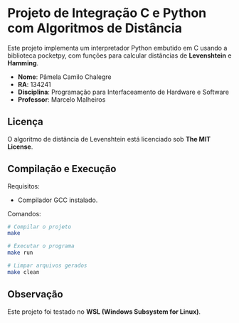 # Projeto de Integração C e Python com Algoritmos de Distância

Este projeto implementa um interpretador Python embutido em C usando a biblioteca pocketpy, com funções para calcular distâncias de **Levenshtein** e **Hamming**.

- **Nome**: Pâmela Camilo Chalegre
- **RA**: 134241
- **Disciplina**: Programação para Interfaceamento de Hardware e Software
- **Professor**: Marcelo Malheiros

## Licença
O algoritmo de distância de Levenshtein está licenciado sob **The MIT License**.

## Compilação e Execução

Requisitos:
- Compilador GCC instalado.

Comandos:
```bash
# Compilar o projeto
make

# Executar o programa
make run

# Limpar arquivos gerados
make clean
```

## Observação
Este projeto foi testado no **WSL (Windows Subsystem for Linux)**.